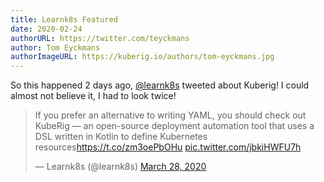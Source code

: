 ```yaml
---
title: Learnk8s Featured
date: 2020-02-24
authorURL: https://twitter.com/teyckmans
author: Tom Eyckmans
authorImageURL: https://kuberig.io/authors/tom-eyckmans.jpg
---
```

So this happened 2 days ago, [@learnk8s](https://twitter.com/learnk8s) tweeted about Kuberig! I could almost not believe it, I had to look twice!

<blockquote class="twitter-tweet"><p lang="en" dir="ltr">If you prefer an alternative to writing YAML, you should check out KubeRig — an open-source deployment automation tool that uses a DSL written in Kotlin to define Kubernetes resources<a href="https://t.co/zm3oePbOHu">https://t.co/zm3oePbOHu</a> <a href="https://t.co/jbkiHWFU7h">pic.twitter.com/jbkiHWFU7h</a></p>&mdash; Learnk8s (@learnk8s) <a href="https://twitter.com/learnk8s/status/1243768592027484160?ref_src=twsrc%5Etfw">March 28, 2020</a></blockquote> <script async src="https://platform.twitter.com/widgets.js" charset="utf-8"></script> 